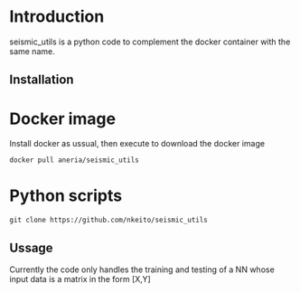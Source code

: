 # Introduction

seismic_utils is a python code to complement the docker container with the same name.

## Installation

# Docker image
Install docker as ussual, then execute to download the docker image
```
docker pull aneria/seismic_utils
```

# Python scripts

```
git clone https://github.com/nkeito/seismic_utils
```


## Ussage
Currently the code only handles the training and testing of a NN whose input data is a matrix in the form [X,Y]


